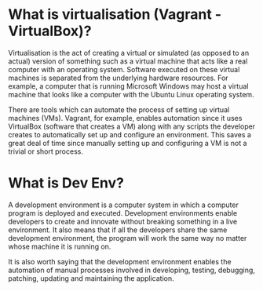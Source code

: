 # What is virtualisation (Vagrant - VirtualBox)?

Virtualisation is the act of creating a virtual or simulated (as opposed to an actual) version of something such as a virtual machine that acts like a real computer with an operating system. Software executed on these virtual machines is separated from the underlying hardware resources. For example, a computer that is running Microsoft Windows may host a virtual machine that looks like a computer with the Ubuntu Linux operating system.

There are tools which can automate the process of setting up virtual machines (VMs). Vagrant, for example, enables automation since it uses VirtualBox (software that creates a VM) along with any scripts the developer creates to automatically set up and configure an environment. This saves a great deal of time since manually setting up and configuring a VM is not a trivial or short process.

# What is Dev Env?

A development environment is a computer system in which a computer program is deployed and executed. Development environments enable developers to create and innovate without breaking something in a live environment. It also means that if all the developers share the same development environment, the program will work the same way no matter whose machine it is running on.

It is also worth saying that the development environment enables the automation of manual processes involved in developing, testing, debugging, patching, updating and maintaining the application.